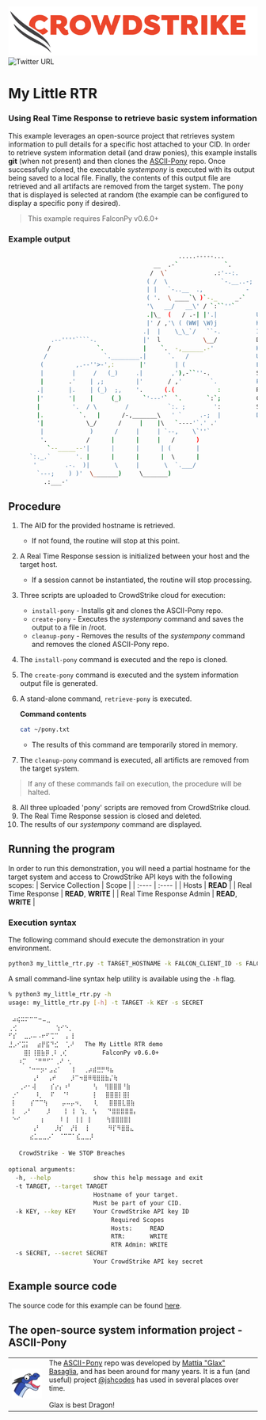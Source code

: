![CrowdStrike Falcon](https://raw.githubusercontent.com/CrowdStrike/falconpy/main/docs/asset/cs-logo.png)
![Twitter URL](https://img.shields.io/twitter/url?label=Follow%20%40CrowdStrike&style=social&url=https%3A%2F%2Ftwitter.com%2FCrowdStrike)

# My Little RTR
### Using Real Time Response to retrieve basic system information

This example leverages an open-source project that retrieves system information to pull details for a specific host attached to your CID. In order to retrieve system information detail (and draw ponies), this example installs __git__ (when not present) and then clones the [ASCII-Pony](https://gitlab.com/mattia.basaglia/ASCII-Pony) repo. Once successfully cloned, the executable _systempony_ is executed with its output being saved to a local file. Finally, the contents of this output file are retrieved and all artifacts are removed from the target system. The pony that is displayed is selected at random (the example can be configured to display a specific pony if desired).

> This example requires FalconPy v0.6.0+

### Example output
```bash
                                                .....-----...
                                         __  .-`             `.
                                        /  \`             .:'--:.
                                       ( /  \               `-.__..-;
                                       | |   `-..__  .,            -
                                       ( '.  \ ____`\ )`-._     _-`
                                       '\   __/   __\' / `:``''`
                                       .|\_  (   / .-| |'.|           User     : root
                                       |' / ,'\ ( (WW| \W)j           Hostname : sample-host.us-west-1.compute.internal
                                      .|  |    \_\_`/   ``-.          IP       :
            .--''''````-.             |'  l            \__/           Distro   :
           /             `.           |    `.  -,______.-'            Kernel   : 4.14.232-177.418.amzn2.x86_64 x86_64
          /                `.________.|      `.   /                   Uptime   : 48 days, 2:50
         (         ,.--''>-',:       |'        | (                    Load     : 0.00, 0.00, 0.00
         |        |     /   (_)     .|        ,'),-``''-.             Shell    : /bin/bash
         |       .'    | ,;         |'       / ,'        `.           Packages :
        .|       |.    | (_)  ;,    '.      (.(            :          RAM      : 237M / 1.9G
        |'       '|    |     (_)      `'---'`  `.       `:`;          CPU      : Intel(R) Xeon(R) CPU E5-2676 v3 @ 2.40GHz
        |         '.  / \        /           `:. ;        ':          Swap     : 0B / 0B
        |.          `.   |      /-,_______\   ' `     .-;  |          Disk     : 1.8G / 13G
        '|            \_/      /     |    |\   `----'`.' .'
         |             )      /     |     | `--,    \`''`
         '.           /      |      |     |   /      )
           `--_____--'|      |      |      | (       |
      `:._.`       '. |      |      |      |  \      |
       '        .-.  )|       \     |       \  `.___/
        `---;    ) )'  \_______)     \_______)
          .:___-'
```

## Procedure
1. The AID for the provided hostname is retrieved.
    - If not found, the routine will stop at this point.
2. A Real Time Response session is initialized between your host and the target host.
    - If a session cannot be instantiated, the routine will stop processing.
3. Three scripts are uploaded to CrowdStrike cloud for execution:
    - `install-pony` - Installs git and clones the ASCII-Pony repo.
    - `create-pony` - Executes the _systempony_ command and saves the output to a file in /root.
    - `cleanup-pony` - Removes the results of the _systempony_ command and removes the cloned ASCII-Pony repo.
4. The `install-pony` command is executed and the repo is cloned.
5. The `create-pony` command is executed and the system information output file is generated.
6. A stand-alone command, `retrieve-pony` is executed. 

    **Command contents**
    ```bash
    cat ~/pony.txt
    ```
    - The results of this command are temporarily stored in memory.
7. The `cleanup-pony` command is executed, all artificts are removed from the target system.
> If any of these commands fail on execution, the procedure will be halted.
8. All three uploaded 'pony' scripts are removed from CrowdStrike cloud.
9. The Real Time Response session is closed and deleted.
10. The results of our _systempony_ command are displayed.

## Running the program
In order to run this demonstration, you will need a partial hostname for the target system and access to CrowdStrike API keys with the following scopes:
| Service Collection | Scope |
| :---- | :---- |
| Hosts | __READ__ |
| Real Time Response | __READ__, __WRITE__ |
| Real Time Response Admin | __READ__, __WRITE__ |

### Execution syntax
The following command should execute the demonstration in your environment.

```bash
python3 my_little_rtr.py -t TARGET_HOSTNAME -k FALCON_CLIENT_ID -s FALCON_CLIENT_SECRET
```

A small command-line syntax help utility is available using the `-h` flag.

```bash
% python3 my_little_rtr.py -h
usage: my_little_rtr.py [-h] -t TARGET -k KEY -s SECRET

 ⠴⢮⠭⠍⠉⠉⠒⠤⣀
⢀⢊　　　　　　 ⢱⠊⠑⡀
⠋⡎  ⣀⡠⠤⠠⠖⠋⢉⠉  ⡄⢸
⣘⡠⠊⣩⡅  ⣴⡟⣯⠙⣊  ⢁⠜   The My Little RTR demo
　　 ⣿⡇⢸⣿⣷⡿⢀⠇⢀⢎          FalconPy v0.6.0+
　 ⠰⡉  ⠈⠛⠛⠋⠁⢀⠜ ⢂
　 　 ⠈⠒⠒⡲⠂⣠⣔⠁   ⡇  ⢀⡴⣾⣛⡛⠻⣦
　　　　⢠⠃  ⢠⠞    ⡸⠉⠲⣿⠿⢿⣿⣿⣷⡌⢷
   ⢀⠔⠂⢼    ⡎⡔⡄⠰⠃      ⢣  ⢻⣿⣿⣿⠘⣷
 ⡐⠁    ⠸⡀  ⠏  ⠈⠃      ⢸　 ⣿⣿⣿⡇⣿⡇
 ⡇    ⡎⠉⠉⢳    ⡤⠤⡤⠲⡀   ⢇   ⣿⣿⣿⣇⣿⣷
 ⡇  ⡠⠃    ⡸    ⡇ ⡇ ⢱⡀ ⢣   ⠙⣿⣿⣿⣿⣿⡄
 ⠑⠊ 　 　⢰　   ⠇⢸  ⡇⡇ ⡇    ⢳⣿⣿⣿⣿⡇
　　　　⢠⠃    ⡸⡎  ⡜⡇  ⡇     ⠻⡏⠻⣿⣿⣄
　　　 ⣔⣁⣀⣀⡠⠁ ⠈⠉⠉⠁⣎⣀⣀⡸

   CrowdStrike - We STOP Breaches

optional arguments:
  -h, --help            show this help message and exit
  -t TARGET, --target TARGET
                        Hostname of your target.
                        Must be part of your CID.
  -k KEY, --key KEY     Your CrowdStrike API key ID
                             Required Scopes
                             Hosts:     READ
                             RTR:       WRITE
                             RTR Admin: WRITE
  -s SECRET, --secret SECRET
                        Your CrowdStrike API key secret
```

## Example source code
The source code for this example can be found [here](my_little_rtr.py).

## The open-source system information project - ASCII-Pony
<table><tr>
<td align="center"><img src="../../../docs/asset/glax.png" width="200"></td>
<td align="left">
The <a href="https://gitlab.com/mattia.basaglia/ASCII-Pony">ASCII-Pony</a> repo was developed by <a href="https://dragon.best/">Mattia "Glax" Basaglia</a>, and has been around for many years. It is a fun (and useful) project <a href="https://github.com/jshcodes">@jshcodes</a> has used in several places over time.<BR/><BR/>Glax is best Dragon!
</td>
</tr></table>
